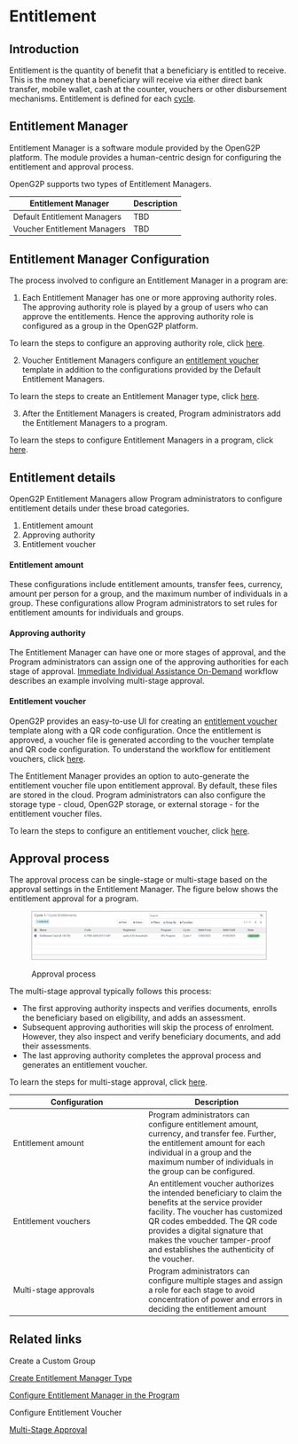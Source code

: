 # Entitlement

## Introduction

Entitlement is the quantity of benefit that a beneficiary is entitled to receive. This is the money that a beneficiary will receive via either direct bank transfer, mobile wallet, cash at the counter, vouchers or other disbursement mechanisms. Entitlement is defined for each [cycle](disbursement-cycles/).

## Entitlement Manager

Entitlement Manager is a software module provided by the OpenG2P platform. The module provides a human-centric design for configuring the entitlement and approval process.&#x20;

OpenG2P supports two types of Entitlement Managers.

| Entitlement Manager          | Description |
| ---------------------------- | ----------- |
| Default Entitlement Managers | TBD         |
| Voucher Entitlement Managers | TBD         |

## Entitlement Manager Configuration

The process involved to configure an Entitlement Manager in a program are:

1. Each Entitlement Manager has one or more approving authority roles. The approving authority role is played by a group of users who can approve the entitlements. Hence the approving authority role is configured as a group in the OpenG2P platform.

&#x20;       To learn the steps to configure an approving authority role, click [here](../../../user-guides/platform-guides/registration/eligibility-and-program-enrollment/approval/multi-stage-approval.md).

2. Voucher Entitlement Managers configure an [entitlement voucher](../../../user-guides/platform-guides/registration/entitlement/install-smartscanner-app.md) template in addition to the configurations provided by the Default Entitlement Managers.

&#x20;       To learn the steps to create an Entitlement Manager type, click [here](../../../user-guides/platform-guides/registration/eligibility-and-program-enrollment/program/create-manager-type/create-entitlement-manager-type/).

3. After the Entitlement Managers is created, Program administrators add the Entitlement Managers to a program.

&#x20;       To learn the steps to configure Entitlement Managers in a program, click [here](../../../user-guides/platform-guides/registration/eligibility-and-program-enrollment/configuration/create-entitlement-manager-type-1.md).

## Entitlement details

OpenG2P Entitlement Managers allow Program administrators to configure entitlement details under these broad categories.

1. Entitlement amount
2. Approving authority
3. Entitlement voucher

#### Entitlement amount

These configurations include entitlement amounts, transfer fees, currency, amount per person for a group, and the maximum number of individuals in a group. These configurations allow Program administrators to set rules for entitlement amounts for individuals and groups.

#### Approving authority

The Entitlement Manager can have one or more stages of approval, and the Program administrators can assign one of the approving authorities for each stage of approval. [Immediate Individual Assistance On-Demand](https://github.com/OpenG2P/openg2p-documentation/blob/1.2.1/platform/modules/workflows/on-demand-assistance.md) workflow describes an example involving multi-stage approval.

#### Entitlement voucher

OpenG2P provides an easy-to-use UI for creating an [entitlement voucher](../../../user-guides/platform-guides/registration/entitlement/install-smartscanner-app.md) template along with a QR code configuration. Once the entitlement is approved, a voucher file is generated according to the voucher template and QR code configuration. To understand the workflow for entitlement vouchers, click [here](https://github.com/OpenG2P/openg2p-documentation/blob/1.2.1/platform/modules/workflows/on-demand-assistance.md).

The Entitlement Manager provides an option to auto-generate the entitlement voucher file upon entitlement approval. By default, these files are stored in the cloud. Program administrators can also configure the storage type - cloud, OpenG2P storage, or external storage - for the entitlement voucher files.&#x20;

&#x20;To learn the steps to configure an entitlement voucher, click [here](https://github.com/OpenG2P/openg2p-documentation/blob/1.2.1/platform/modules/program-and-beneficiary-management-system/broken-reference/README.md).

## Approval process

The approval process can be single-stage or multi-stage based on the approval settings in the Entitlement Manager. The figure below shows the entitlement approval for a program.

<figure><img src="../../../.gitbook/assets/approval-process.png" alt=""><figcaption><p>Approval process</p></figcaption></figure>

The multi-stage approval typically follows this process:

* The first approving authority inspects and verifies documents, enrolls the beneficiary based on eligibility, and adds an assessment.
* Subsequent approving authorities will skip the process of enrolment. However, they also inspect and verify beneficiary documents, and add their assessments.
* The last approving authority completes the approval process and generates an entitlement voucher.

To learn the steps for multi-stage approval, click [here](../../../user-guides/platform-guides/registration/eligibility-and-program-enrollment/approval/multi-stage-approval.md).

<table><thead><tr><th width="230">Configuration</th><th>Description</th></tr></thead><tbody><tr><td>Entitlement amount</td><td>Program administrators can configure entitlement amount, currency, and transfer fee. Further, the entitlement amount for each individual in a group and the maximum number of individuals in the group can be configured.</td></tr><tr><td>Entitlement vouchers</td><td>An entitlement voucher authorizes the intended beneficiary to claim the benefits at the service provider facility. The voucher has customized QR codes embedded. The QR code provides a digital signature that makes the voucher tamper-proof and establishes the authenticity of the voucher.</td></tr><tr><td>Multi-stage approvals</td><td>Program administrators can configure multiple stages and assign a role for each stage to avoid concentration of power and errors in deciding the entitlement amount</td></tr></tbody></table>

## Related links

Create a Custom Group

[Create Entitlement Manager Type](../../../user-guides/platform-guides/registration/eligibility-and-program-enrollment/program/create-manager-type/create-entitlement-manager-type/)

[Configure Entitlement Manager in the Program](../../../user-guides/platform-guides/registration/eligibility-and-program-enrollment/configuration/create-entitlement-manager-type-1.md)

Configure Entitlement Voucher

[Multi-Stage Approval](../../../user-guides/platform-guides/registration/eligibility-and-program-enrollment/approval/multi-stage-approval.md)
